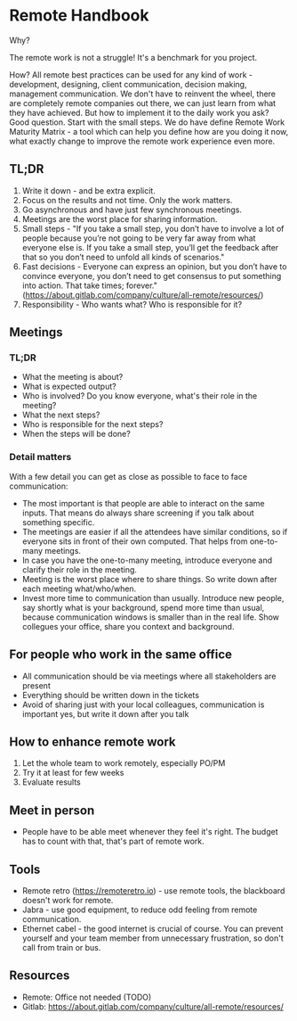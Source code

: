 # Remote Handbook

Why?

The remote work is not a struggle! It's a benchmark for you project.

How?
All remote best practices can be used for any kind of work - development, designing, client communication, decision making, management communication. We don't have to reinvent the wheel, there are completely remote companies out there, we can just learn from what they have achieved. But how to implement it to the daily work you ask? Good question. Start with the small steps. We do have define Remote Work Maturity Matrix - a tool which can help you define how are you doing it now, what exactly change to improve the remote work experience even more.

## TL;DR

1) Write it down - and be extra explicit.
2) Focus on the results and not time. Only the work matters.
3) Go asynchronous and have just few synchronous meetings.
4) Meetings are the worst place for sharing information.
5) Small steps - "If you take a small step, you don’t have to involve a lot of people because you’re not going to be very far away from what everyone else is. If you take a small step, you’ll get the feedback after that so you don’t need to unfold all kinds of scenarios."
6) Fast decisions - Everyone can express an opinion, but you don’t have to convince everyone, you don’t need to get consensus to put something into action. That take times; forever." (https://about.gitlab.com/company/culture/all-remote/resources/)
6) Responsibility - Who wants what? Who is responsible for it?

## Meetings

### TL;DR

- What the meeting is about?
- What is expected output?
- Who is involved? Do you know everyone, what's their role in the meeting?
- What the next steps?
- Who is responsible for the next steps?
- When the steps will be done? 

### Detail matters
With a few detail you can get as close as possible to face to face communication:

- The most important is that people are able to interact on the same inputs. That means do always share screening if you talk about something specific.
- The meetings are easier if all the attendees have similar conditions, so if everyone sits in front of their own computed. That helps from one-to-many meetings.
- In case you have the one-to-many meeting, introduce everyone and clarify their role in the meeting.
- Meeting is the worst place where to share things. So write down after each meeting what/who/when.
- Invest more time to communication than usually. Introduce new people, say shortly what is your background, spend more time than usual, because communication windows is smaller than in the real life. Show collegues your office, share you context and background.

## For people who work in the same office

- All communication should be via meetings where all stakeholders are present
- Everything should be written down in the tickets
- Avoid of sharing just with your local colleagues, communication is important yes, but write it down after you talk 

## How to enhance remote work

1. Let the whole team to work remotely, especially PO/PM
2. Try it at least for few weeks
3. Evaluate results

## Meet in person

- People have to be able meet whenever they feel it's right. The budget has to count with that, that's part of remote work.

## Tools

- Remote retro (https://remoteretro.io) - use remote tools, the blackboard doesn't work for remote.
- Jabra - use good equipment, to reduce odd feeling from remote communication.
- Ethernet cabel - the good internet is crucial of course. You can prevent yourself and your team member from unnecessary frustration, so don't call from train or bus.

## Resources
- Remote: Office not needed (TODO)
- Gitlab: https://about.gitlab.com/company/culture/all-remote/resources/